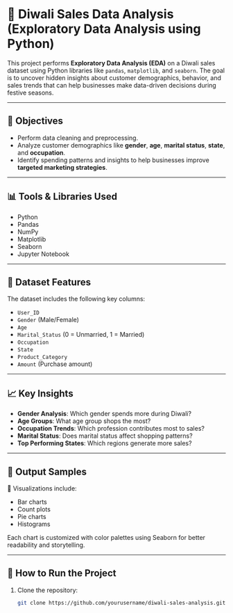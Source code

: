 # 🎇 Diwali Sales Data Analysis (Exploratory Data Analysis using Python)

This project performs **Exploratory Data Analysis (EDA)** on a Diwali sales dataset using Python libraries like `pandas`, `matplotlib`, and `seaborn`. The goal is to uncover hidden insights about customer demographics, behavior, and sales trends that can help businesses make data-driven decisions during festive seasons.

---

## 📌 Objectives

- Perform data cleaning and preprocessing.
- Analyze customer demographics like **gender**, **age**, **marital status**, **state**, and **occupation**.
- Identify spending patterns and insights to help businesses improve **targeted marketing strategies**.

---

## 📊 Tools & Libraries Used

- Python
- Pandas
- NumPy
- Matplotlib
- Seaborn
- Jupyter Notebook

---

## 📁 Dataset Features

The dataset includes the following key columns:

- `User_ID`
- `Gender` (Male/Female)
- `Age`
- `Marital_Status` (0 = Unmarried, 1 = Married)
- `Occupation`
- `State`
- `Product_Category`
- `Amount` (Purchase amount)

---

## 📈 Key Insights

- **Gender Analysis**: Which gender spends more during Diwali?
- **Age Groups**: What age group shops the most?
- **Occupation Trends**: Which profession contributes most to sales?
- **Marital Status**: Does marital status affect shopping patterns?
- **Top Performing States**: Which regions generate more sales?

---

## 📎 Output Samples

📍 Visualizations include:
- Bar charts
- Count plots
- Pie charts
- Histograms

Each chart is customized with color palettes using Seaborn for better readability and storytelling.

---

## 🚀 How to Run the Project

1. Clone the repository:
   ```bash
   git clone https://github.com/yourusername/diwali-sales-analysis.git
